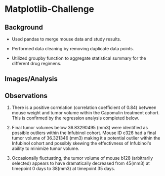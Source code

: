# Matplotlib-Challenge

## Background

* Used pandas to merge mouse data and study results. 

* Performed data cleaning by removing duplicate data points. 

* Utilized groupby function to aggregate statistical summary for the different drug regimens.


## Images/Analysis 

## Observations 

1) There is a positive correlation (correlation coefficient of 0.84) between mouse weight and tumor volume within the Capomulin treatment cohort. This is confirmed by the regression analysis completed below.

2) Final tumor volumes below 36.83290495 (mm3) were identified as possible outliers within the Infubinol cohort. Mouse ID c326 had a final tumor volume of 36.321346 (mm3) making it a potential outlier within the Infubinol cohort and possibly skewing the effectivness of Infubinol's ability to minimize tumor volume.

3) Occasionally fluctuating, the tumor volume of mouse b128 (arbitrarily selected) appears to have dramatically decreased from 45(mm3) at timepoint 0 days to 38(mm3) at timepoint 35 days.
